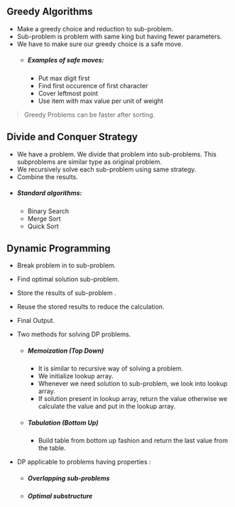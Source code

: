 ## Greedy Algorithms

* Make a greedy choice and reduction to sub-problem.
* Sub-problem is problem with same king but having fewer parameters.
* We have to make sure our greedy choice is a safe move.
    * ##### Examples of safe moves:
        * Put max digit first
        * Find first occurence of first character
        * Cover leftmost point
        * Use item with max value per unit of weight

> Greedy Problems can be faster after sorting.


## Divide and Conquer Strategy
* We have a problem. We divide that problem into sub-problems. This subproblems are similar type as original problem.
* We recursively solve each sub-problem using same strategy.
* Combine the results.
* ##### Standard algorithms: 
    * Binary Search
    * Merge Sort
    * Quick Sort    
    
    
## Dynamic Programming
* Break problem in to sub-problem.
* Find optimal solution sub-problem.
* Store the results of sub-problem .
* Reuse the stored results to reduce the calculation.
* Final Output.
* Two methods for solving DP problems.
    * ##### Memoization (Top Down)
        * It is similar to recursive way of solving a problem.
        * We initialize lookup array.
        * Whenever we need solution to sub-problem, we look into lookup array.
        * If solution present in lookup array, return the value otherwise we calculate the value and put in the lookup array.
    * ##### Tabulation (Bottom Up)
        * Build table from bottom up fashion and return the last value from the table.


* DP applicable to problems having properties :
    * ##### Overlapping sub-problems
    * ##### Optimal substructure

        
